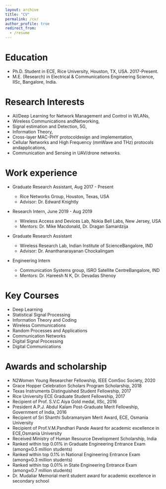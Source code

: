 ```yaml
---
layout: archive
title: "CV"
permalink: /cv/
author_profile: true
redirect_from:
  - /resume
---
```


Education
======
* Ph.D. Student in ECE, Rice University, Houston, TX, USA. 2017-Present.
* M.E. (Research) in Electrical & Communications Engineering Science, IISc, Bangalore, India.

**Research Interests**
======
- AI/Deep Learning for Network Management and Control in WLANs, 
- Wireless Communications andNetworking, 
- Signal estimation and Detection, 5G, 
- Information Theory, 
- Cross-layer MAC-PHY protocoldesign and implementation, 
- Cellular Networks and High Frequency (mmWave and THz) protocols andapplications, 
- Communication and Sensing in UAV/drone networks.

Work experience
======
* Graduate Research Assistant, Aug 2017 - Present
  * Rice Networks Group, Houston, Texas, USA
  * Advisor:  Dr.  Edward Knightly

* Research Intern, June 2019 - Aug 2019
  * Wireless Access and Devices Lab, Nokia Bell Labs, New Jersey, USA
  * Mentors:  Dr.  Mike Macdonald, Dr.  Dragan Samardzija
 
* Graduate Research Assistant
  * Wireless Research Lab, Indian Institute of ScienceBangalore, IND 
  * Advisor:  Dr.  Ananthanarayanan Chockalingam
  
* Engineering Intern
  * Communication Systems group, ISRO Satellite CentreBangalore, IND
  * Mentors:  Dr.  Hareesh N K, Dr.  Devadas Shenoy
  
Key Courses 
======
* Deep Learning
* Statistical Signal Processing
* Information Theory and Coding
* Wireless Communications 
* Random Processes and Applications
* Communication Networks
* Digital Signal Processing
* Digital Communications


Awards and scholarship
======
* N2Women Young Researcher Fellowship, IEEE ComSoc Society, 2020
* Grace Hopper Celebration Scholars Program Scholarship, 2018
* Texas Instruments Distinguished Student Fellowship, 2017
* Rice University ECE Graduate Student Fellowship, 2017
* Recipient of Prof.  S.V.C Aiya Gold medal, IISc, 2016
* President A.P.J. Abdul Kalam Post-Graduate Merit Fellowship, Government of India, 2016
* Recipient of Sri Shanthi Subramanyam Merit Award, ECE, Osmania University
* Recipient of Prof.V.M.Pandhari Pande Award for academic excellence in ECE,Osmania University
* Received Ministry of Human Resource Development Scholarship, India
* Ranked within top 0.01% in Graduate Engineering Entrance Exam (among≈0.5 million students)
* Ranked within top 0.1% in National Engineering Entrance Exam (among≈0.3 million students)
* Ranked within top 0.01% in State Engineering Entrance Exam (among≈0.7 million students)
* Dr. Mudaliar Memorial merit student award for academic excellence in secondary school
